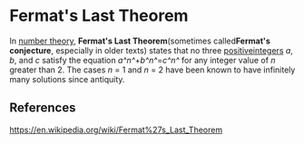 # Fermat's Last Theorem

In [number theory](https://en.wikipedia.org/wiki/Number_theory), **Fermat's Last Theorem**(sometimes called**Fermat's conjecture**, especially in older texts) states that no three [positive](https://en.wikipedia.org/wiki/Positive_number)[integers](https://en.wikipedia.org/wiki/Integer) *a*, *b*, and *c* satisfy the equation *a^n^*+*b^n^*=*c^n^* for any integer value of *n* greater than 2. The cases *n* = 1 and *n* = 2 have been known to have infinitely many solutions since antiquity.

## References

https://en.wikipedia.org/wiki/Fermat%27s_Last_Theorem
